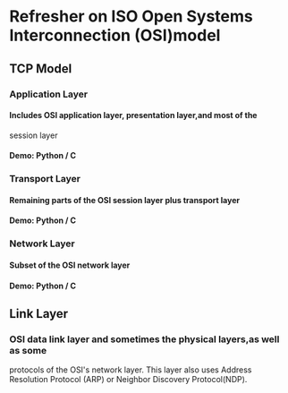 # Refresher on ISO Open Systems Interconnection (OSI)model
## TCP Model
### Application Layer
#### Includes OSI application layer, presentation layer,and most of the
session layer
#### Demo: Python / C
### Transport Layer
#### Remaining parts of the OSI session layer plus transport layer
#### Demo: Python / C
### Network Layer
#### Subset of the OSI network layer
#### Demo: Python / C
## Link Layer
### OSI data link layer and sometimes the physical layers,as well as some
protocols of the OSI's network layer. This layer also uses Address
Resolution Protocol (ARP) or Neighbor Discovery Protocol(NDP).

